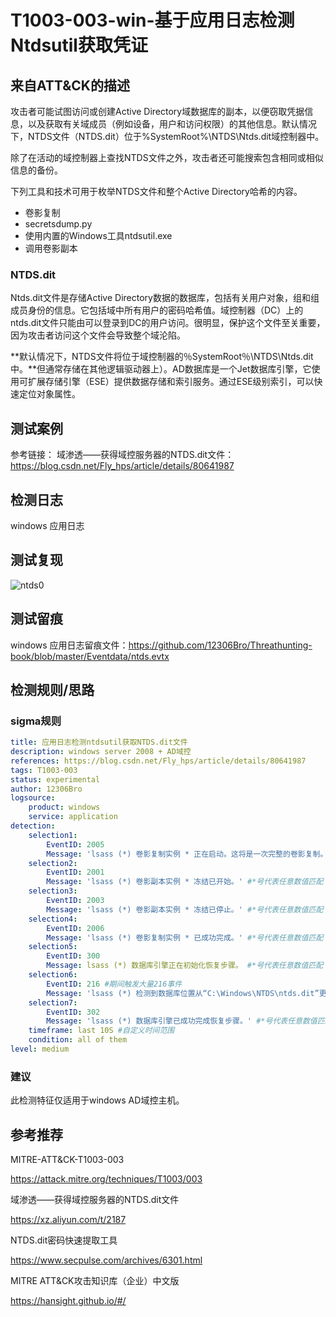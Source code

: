 # T1003-003-win-基于应用日志检测Ntdsutil获取凭证

## 来自ATT&CK的描述

攻击者可能试图访问或创建Active Directory域数据库的副本，以便窃取凭据信息，以及获取有关域成员（例如设备，用户和访问权限）的其他信息。默认情况下，NTDS文件（NTDS.dit）位于%SystemRoot%\NTDS\Ntds.dit域控制器中。

除了在活动的域控制器上查找NTDS文件之外，攻击者还可能搜索包含相同或相似信息的备份。

下列工具和技术可用于枚举NTDS文件和整个Active Directory哈希的内容。

- 卷影复制
- secretsdump.py
- 使用内置的Windows工具ntdsutil.exe
- 调用卷影副本

### NTDS.dit

Ntds.dit文件是存储Active Directory数据的数据库，包括有关用户对象，组和组成员身份的信息。它包括域中所有用户的密码哈希值。域控制器（DC）上的ntds.dit文件只能由可以登录到DC的用户访问。很明显，保护这个文件至关重要，因为攻击者访问这个文件会导致整个域沦陷。

**默认情况下，NTDS文件将位于域控制器的％SystemRoot％\NTDS\Ntds.dit中。**但通常存储在其他逻辑驱动器上）。AD数据库是一个Jet数据库引擎，它使用可扩展存储引擎（ESE）提供数据存储和索引服务。通过ESE级别索引，可以快速定位对象属性。

## 测试案例

参考链接：
域渗透——获得域控服务器的NTDS.dit文件：<https://blog.csdn.net/Fly_hps/article/details/80641987>

## 检测日志

windows 应用日志

## 测试复现

![ntds0](https://s2.ax1x.com/2020/01/14/lqUbDJ.png)

## 测试留痕

windows 应用日志留痕文件：<https://github.com/12306Bro/Threathunting-book/blob/master/Eventdata/ntds.evtx>

## 检测规则/思路

### sigma规则

```yml
title: 应用日志检测ntdsutil获取NTDS.dit文件
description: windows server 2008 + AD域控
references: https://blog.csdn.net/Fly_hps/article/details/80641987
tags: T1003-003
status: experimental
author: 12306Bro
logsource:
    product: windows
    service: application
detection:
    selection1:
        EventID: 2005
        Message: 'lsass (*) 卷影复制实例 * 正在启动。这将是一次完整的卷影复制。' #*号代表任意数值匹配
    selection2:
        EventID: 2001
        Message: 'lsass (*) 卷影副本实例 * 冻结已开始。' #*号代表任意数值匹配
    selection3:
        EventID: 2003
        Message: 'lsass (*) 卷影副本实例 * 冻结已停止。' #*号代表任意数值匹配
    selection4:
        EventID: 2006
        Message: 'lsass (*) 卷影复制实例 * 已成功完成。' #*号代表任意数值匹配
    selection5:
        EventID: 300
        Message: lsass (*) 数据库引擎正在初始化恢复步骤。 #*号代表任意数值匹配
    selection6:
        EventID: 216 #期间触发大量216事件
        Message: 'lsass (*) 检测到数据库位置从“C:\Windows\NTDS\ntds.dit”更改为“\\?\GLOBALROOT\Device\HarddiskVolumeShadowCopy*1*\Windows\NTDS\ntds.dit”。' #*号代表任意数值匹配
    selection7:
        EventID: 302
        Message: 'lsass (*) 数据库引擎已成功完成恢复步骤。' #*号代表任意数值匹配
​    timeframe: last 10S #自定义时间范围
    condition: all of them
level: medium
```

### 建议

此检测特征仅适用于windows AD域控主机。

## 参考推荐

MITRE-ATT&CK-T1003-003

<https://attack.mitre.org/techniques/T1003/003>

域渗透——获得域控服务器的NTDS.dit文件

<https://xz.aliyun.com/t/2187>

NTDS.dit密码快速提取工具

<https://www.secpulse.com/archives/6301.html>

MITRE ATT&CK攻击知识库（企业）中文版

<https://hansight.github.io/#/>
